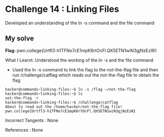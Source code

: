 # Challenge 14 : Linking Files

Developed an understanding of the ln -s command and the file command

## My solve

**Flag:** pwn.college{Urtfl3-h1TFNo7cE1mpK6rtOcFl.QX5ETN1wiN3gjNzEzW}

What I Learnt: Understood the working of the ln -s and the file command

- Used the ln -s command to link the flag to the not-the-flag file and then run /challenge/catflag which reads out the not-the-flag file to obtain the flag

```
hacker@commands~linking-files:~$ ln -s /flag ~/not-the-flag
hacker@commands~linking-files:~$ ls
not-the-flag  r
hacker@commands~linking-files:~$ /challenge/catflag
About to read out the /home/hacker/not-the-flag file!
pwn.college{Urtfl3-h1TFNo7cE1mpK6rtOcFl.QX5ETN1wiN3gjNzEzW}
```

Incorrect Tangents :
None

References :
None
